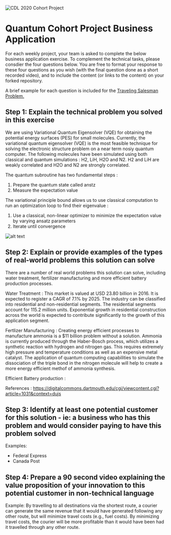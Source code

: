 ![CDL 2020 Cohort Project](../figures/CDL_logo.jpg)
# Quantum Cohort Project Business Application

For each weekly project, your team is asked to complete the below business application exercise.
To complement the technical tasks, please consdier the four questions below.
You are free to format your response to these four questions as you wish (with the final question done as a short recorded video), and to include
the content (or links to the content) on your forked repository.

A brief example for each question is included for the 
[Traveling Salesman Problem.](https://en.wikipedia.org/wiki/Travelling_salesman_problem)

## Step 1: Explain the technical problem you solved in this exercise

We are using Variational Quantum Eigensolver (VQE) for obtaining the potential energy surfaces (PES) for small molecules. Currently, the variational quantum eigensolver (VQE) is the most feasible technique for solving the electronic structure problem on a near term nosiy quantum computer. The following molecules have been simulated using both classical and quantum simulations : H2, LiH, H2O and N2. H2 and LiH are weakly correlated and H2O and N2 are strongly correlated.

The quantum subroutine has two fundamental steps :
1) Prepare the quantum state called anstz
2) Measure the expectation value

The variational principle bound allows us to use classical computation to run an optimization loop to find their eigenvalue :
1) Use a classical, non-linear optimizer to minimize the expectation value by varying ansatz parameters
2) Iterate until convergence

![alt text](https://drive.google.com/file/d/1-AQBZyDlOi1Qgn6umuJsSl9HxQEj6ZER/view?usp=sharing)

## Step 2: Explain or provide examples of the types of real-world problems this solution can solve

There are a number of real world problems this solution can solve, including water treatment, fertilizer manufacturing and more efficient battery production processes.

Water Treatment : This market is valued at USD 23.80 billion in 2016. It is expected to register a CAGR of 7.1% by 2025. The industry can be classified into residential and non-residential segments. The residential segments account for 115.2 million units. Exponential growth in residential construction across the world is expected to contribute significantly to the growth of this application segment.

Fertlizer Manufacturing : Creating energy efficient processes to manufacture ammonia is a $11 billion problem without a solution. Ammonia is currently produced through the Haber-Bosch process, which utilizes a synthetic reaction with hydrogen and nitrogen gas. This requires extremely high pressure and temperature conditions as well as an expensive metal catalyst. The application of quantum computing capabilities to simulate the dissociation of the triple bond in the nitrogen molecule will help to create a more energy efficient methof of ammonia synthesis.

Efficient Battery production :

References :
https://digitalcommons.dartmouth.edu/cgi/viewcontent.cgi?article=1031&context=dujs

## Step 3: Identify at least one potential customer for this solution - ie: a business who has this problem and would consider paying to have this problem solved

Examples: 
- Federal Express
- Canada Post

## Step 4: Prepare a 90 second video explaining the value proposition of your innovation to this potential customer in non-technical language

Example: By travelling to all destinations via the shortest route, a courier can generate the same revenue that it would have generated following any other route, but will minimize travel costs (e.g., fuel costs). By minimizing travel costs, the courier will be more profitable than it would have been had it travelled through any other route.
